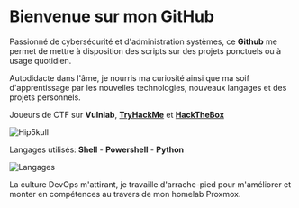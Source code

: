 # Bienvenue sur mon GitHub

Passionné de cybersécurité et d'administration systèmes, ce **Github** me permet de mettre à disposition des scripts sur des projets ponctuels ou à usage quotidien.

Autodidacte dans l'âme, je nourris ma curiosité ainsi que ma soif d'apprentissage par les nouvelles technologies, nouveaux langages et des projets personnels.

Joueurs de CTF sur **Vulnlab**, [**TryHackMe**](https://tryhackme.com/r/p/HipSkull) et [**HackTheBox**]()

<img src="https://tryhackme-badges.s3.amazonaws.com/HipSkull.png" alt="Hip5kull" />

Langages utilisés:
**Shell** - **Powershell** - **Python**

<img src="https://github-readme-stats.vercel.app/api/top-langs?username=hip5kull&show_icons=true&locale=en&layout=compact" alt="Langages" />

La culture DevOps m'attirant, je travaille d'arrache-pied pour m'améliorer et monter en compétences au travers de mon homelab Proxmox.

